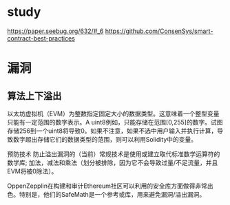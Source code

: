 
# study
https://paper.seebug.org/632/#_6
https://github.com/ConsenSys/smart-contract-best-practices


# 漏洞
## 算法上下溢出
以太坊虚拟机（EVM）为整数指定固定大小的数据类型。这意味着一个整型变量只能有一定范围的数字表示。A uint8例如，只能存储在范围[0,255]的数字。试图存储256到一个uint8将导致0。如果不注意，如果不选中用户输入并执行计算，导致数字超出存储它们的数据类型的范围，则可以利用Solidity中的变量。


预防技术
防止溢出漏洞的（当前）常规技术是使用或建立取代标准数学运算符的数学库; 加法，减法和乘法（划分被排除，因为它不会导致过量/不足流量，并且EVM将被0除法）。

OppenZepplin在构建和审计Ethereum社区可以利用的安全库方面做得非常出色。特别是，他们的SafeMath是一个参考或库，用来避免漏洞/溢出漏洞。






